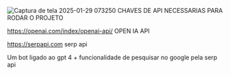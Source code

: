 ![Captura de tela 2025-01-29 073250](https://github.com/user-attachments/assets/1389cf4e-6d84-4519-b1fe-c62d34eb2892)
CHAVES DE API NECESSARIAS PARA RODAR O PROJETO

https://openai.com/index/openai-api/
OPEN IA API

https://serpapi.com
serp api


Um bot ligado ao gpt 4 + funcionalidade de pesquisar no google pela serp api 
